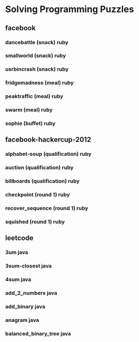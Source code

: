 # Solving Programming Puzzles

## facebook
### dancebattle (snack)   ruby
### smallworld (snack)    ruby
### usrbincrash (snack)   ruby
### fridgemadness (meal)  ruby
### peaktraffic (meal)    ruby
### swarm (meal)          ruby
### sophie (buffet)       ruby

## facebook-hackercup-2012
### alphabet-soup (qualification) ruby
### auction (qualification)       ruby
### billboards (qualification)    ruby
### checkpoint (round 1)          ruby
### recover_sequence (round 1)    ruby
### squished (round 1)            ruby

## leetcode
### 3um                   java
### 3sum-closest          java
### 4sum                  java
### add_2_numbers         java
### add_binary            java
### anagram               java
### balanced_binary_tree  java
